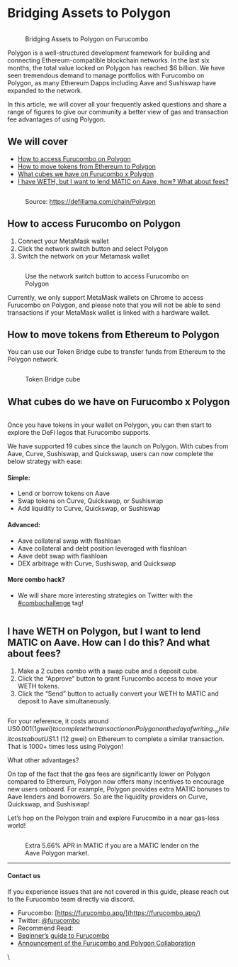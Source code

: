 # Bridging Assets to Polygon

<figure><img src="https://cdn-images-1.medium.com/max/1440/1*OUv-hl7oAr7_pP2SlXVsrQ.png" alt=""><figcaption><p>Bridging Assets to Polygon on Furucombo</p></figcaption></figure>

Polygon is a well-structured development framework for building and connecting Ethereum-compatible blockchain networks. In the last six months, the total value locked on Polygon has reached $6 billion. We have seen tremendous demand to manage portfolios with Furucombo on Polygon, as many Ethereum Dapps including Aave and Sushiswap have expanded to the network.

In this article, we will cover all your frequently asked questions and share a range of figures to give our community a better view of gas and transaction fee advantages of using Polygon.

## We will cover

* [How to access Furucombo on Polygon](bridging-assets-to-polygon.md#how-to-access-furucombo-on-polygon)
* [How to move tokens from Ethereum to Polygon](bridging-assets-to-polygon.md#how-to-move-tokens-from-ethereum-to-polygon)
* [What cubes we have on Furucombo x Polygon](bridging-assets-to-polygon.md#what-cubes-do-we-have-on-furucombo-x-polygon)
* [I have WETH, but I want to lend MATIC on Aave, how? What about fees?](bridging-assets-to-polygon.md#i-have-weth-on-polygon-but-i-want-to-lend-matic-on-aave.-how-can-i-do-this-and-what-about-fees)

<figure><img src="https://cdn-images-1.medium.com/max/1440/0*v7ReReU-vwapvKtV" alt=""><figcaption><p>Source: <a href="https://defillama.com/chain/Polygon">https://defillama.com/chain/Polygon</a></p></figcaption></figure>

## **How to access Furucombo on Polygon**

1. Connect your MetaMask wallet
2. Click the network switch button and select Polygon
3. Switch the network on your Metamask wallet

<figure><img src="https://cdn-images-1.medium.com/max/1440/0*-vnNv6lmzCEedIEW" alt=""><figcaption><p>Use the network switch button to access Furucombo on Polygon</p></figcaption></figure>

Currently, we only support MetaMask wallets on Chrome to access Furucombo on Polygon, and please note that you will not be able to send transactions if your MetaMask wallet is linked with a hardware wallet.

## **How to move tokens from Ethereum to Polygon**

You can use our Token Bridge cube to transfer funds from Ethereum to the Polygon network.

<figure><img src="https://cdn-images-1.medium.com/max/1440/1*lE2YNSoNzEkQMnPgJlMGfQ.png" alt=""><figcaption><p>Token Bridge cube</p></figcaption></figure>

## **What cubes do we have on Furucombo x Polygon**

<figure><img src="https://cdn-images-1.medium.com/max/1440/1*dTnRyXGZSEEY-JtV9BQA7w.png" alt=""><figcaption></figcaption></figure>

Once you have tokens in your wallet on Polygon, you can then start to explore the DeFi legos that Furucombo supports.

We have supported 19 cubes since the launch on Polygon. With cubes from Aave, Curve, Sushiswap, and Quickswap, users can now complete the below strategy with ease:

#### **Simple:**

* Lend or borrow tokens on Aave
* Swap tokens on Curve, Quickswap, or Sushiswap
* Add liquidity to Curve, Quickswap, or Sushiswap

#### **Advanced:**

* Aave collateral swap with flashloan
* Aave collateral and debt position leveraged with flashloan
* Aave debt swap with flashloan
* DEX arbitrage with Curve, Sushiswap, and Quickswap

#### **More combo hack?**

* We will share more interesting strategies on Twitter with the[ #combochallenge](https://twitter.com/hashtag/combochallenge?src=hashtag\_click) tag!

<figure><img src="https://cdn-images-1.medium.com/max/1440/0*pfewhDlbsTf3Kbxd" alt=""><figcaption></figcaption></figure>

## **I have WETH on Polygon, but I want to lend MATIC on Aave. How can I do this? And what about fees?**

1. Make a 2 cubes combo with a swap cube and a deposit cube.
2. Click the “Approve” button to grant Furucombo access to move your WETH tokens.
3. Click the “Send” button to actually convert your WETH to MATIC and deposit to Aave simultaneously.

<figure><img src="https://cdn-images-1.medium.com/max/1440/0*tSnohBO0S69Pv_ZU" alt=""><figcaption></figcaption></figure>

For your reference, it costs around US$0.001 (1 gwei) to complete the transaction on Polygon on the day of writing. __ While it costs about US$1.1 (12 gwei) on Ethereum to complete a similar transaction. That is 1000+ times less using Polygon!

What other advantages?

On top of the fact that the gas fees are significantly lower on Polygon compared to Ethereum, Polygon now offers many incentives to encourage new users onboard. For example, Polygon provides extra MATIC bonuses to Aave lenders and borrowers. So are the liquidity providers on Curve, Quickswap, and Sushiswap!

Let’s hop on the Polygon train and explore Furucombo in a near gas-less world!

<figure><img src="https://cdn-images-1.medium.com/max/1440/0*8p24i_VABR1xQb-r" alt=""><figcaption><p>Extra 5.66% APR in MATIC if you are a MATIC lender on the Aave Polygon market.</p></figcaption></figure>

***

#### Contact us

If you experience issues that are not covered in this guide, please reach out to the Furucombo team directly via discord.

* Furucombo: [https://furucombo.app/](https://furucombo.app/)
* Twitter: [@furucombo](https://twitter.com/furucombo)
* Recommend Read:
* [Beginner’s guide to Furucombo](https://tutorial.furucombo.app/getting-started/beginners-guide)
* [Announcement of the Furucombo and Polygon Collaboration](https://medium.com/furucombo/announcing-furucombo-and-polygon-collaboration-41581fe7c62a)

\
